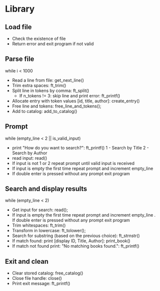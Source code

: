 # Library

## Load file
- Check the existence of file
- Return error and exit program if not valid

## Parse file
while i < 1000
  - Read a line from file: get_next_line()
  - Trim extra spaces: ft_trim()
  - Split line in tokens by comma: ft_split()
    - If n_tokens != 3: skip line and print error: ft_printf()
  - Allocate entry with token values [id, title, author]: create_entry()
  - Free line and tokens: free_line_and_tokens();
  - Add to catalog: add_to_catalog()

## Prompt
while (empty_line < 2 || is_valid_input)
  -  print "How do you want to search?": ft_printf()
      1 - Search by Title
      2 - Search by Author
  - read input: read()
  - If input is not 1 or 2 repeat prompt until valid input is received
  - If input is empty the first time repeat prompt and increment empty_line
  - If double enter is pressed without any prompt exit program

## Search and display results
while (empty_line < 2)
  - Get input for search: read();
  - If input is empty the first time repeat prompt and increment empty_line
  . If double enter is pressed without any prompt exit program
  - Trim whitespaces: ft_trim()
  - Transform in lowercase: ft_tolower();
  - Search for substring (based on the previous choice): ft_strnstr()
  - If match found:
      print [display ID, Title, Author]: print_book()
  - If match not found
      print: "No matching books found.": ft_printf()

## Exit and clean
- Clear stored catalog: free_catalog()
- Close file handle: close()
- Print exit message: ft_printf()

